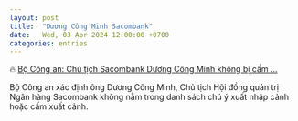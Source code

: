 ```yaml
---
layout: post
title:  "Dương Công Minh Sacombank"
date:   Wed, 03 Apr 2024 12:00:00 +0700
categories: entries
---
```

🔥 [Bộ Công an: Chủ tịch Sacombank Dương Công Minh không bị cấm ...](https://congthuong.vn/bo-cong-an-bac-bo-thong-tin-chu-tich-sacombank-duong-cong-minh-bi-cam-xuat-canh-312423.html)

Bộ Công an xác định ông Dương Công Minh, Chủ tịch Hội đồng quản trị Ngân hàng Sacombank không nằm trong danh sách chú ý xuất nhập cảnh hoặc cấm xuất cảnh.

